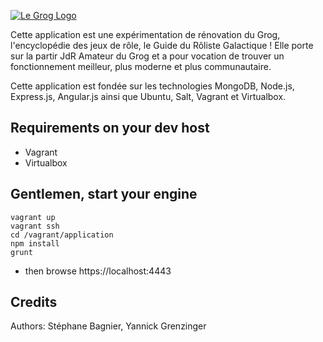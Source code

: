 [![Le Grog Logo](http://www.legrog.org/visuels/art/bannieres/grog/banniere2.gif)](http://www.legrog.org/)

Cette application est une expérimentation de rénovation du Grog, l'encyclopédie des jeux de rôle, le Guide du Rôliste Galactique ! Elle porte sur la partir JdR Amateur du Grog et a pour vocation de trouver un fonctionnement meilleur, plus moderne et plus communautaire.

Cette application est fondée sur les technologies MongoDB, Node.js, Express.js, Angular.js ainsi que Ubuntu, Salt, Vagrant et Virtualbox.

## Requirements on your dev host
- Vagrant
- Virtualbox

## Gentlemen, start your engine
```
vagrant up
vagrant ssh
cd /vagrant/application
npm install
grunt
```

- then browse https://localhost:4443

## Credits
Authors: Stéphane Bagnier, Yannick Grenzinger